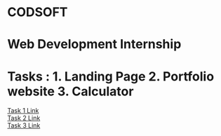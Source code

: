 # CODSOFT
# Web Development Internship
# Tasks : 1. Landing Page 2. Portfolio website 3. Calculator
[Task 1 Link](https://playful-bombolone-7d653d.netlify.app/)
<br>
[Task 2 Link](https://abhishektiwari8439.netlify.app/)
<br>
[Task 3 Link](https.github.com)

